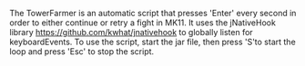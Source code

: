 The TowerFarmer is an automatic script that presses 'Enter' every second in order to either continue or retry a fight in MK11. It uses the jNativeHook library https://github.com/kwhat/jnativehook to globally listen for keyboardEvents. To use the script, start the jar file, then press 'S'to start the loop and press 'Esc' to stop the script.
